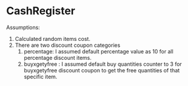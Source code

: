 # CashRegister

Assumptions:
1) Calculated random items cost.
2) There are two discount coupon categories 
      1) percentage: I assumed default percentage value as 10 for all percentage discount items.
      2) buyxgetyfree : I assumed default buy quantities counter to 3 for buyxgetyfree discount coupon to get the free quantities of that specific item.
